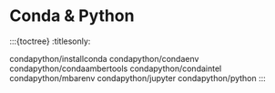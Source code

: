 # Conda & Python 

:::{toctree}
:titlesonly:

condapython/installconda
condapython/condaenv
condapython/condaambertools
condapython/condaintel
condapython/mbarenv
condapython/jupyter
condapython/python
:::